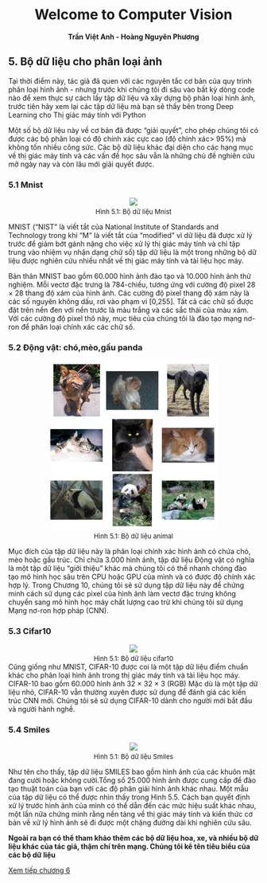 # <center> Welcome to Computer Vision</center>
 **<center>Trần Việt Anh - Hoàng Nguyên Phương</center>** 

## 5. Bộ dữ liệu cho phân loại ảnh
Tại thời điểm này, tác giả đã quen với các nguyên tắc cơ bản của quy trình phân loại hình ảnh - nhưng trước khi chúng tôi đi sâu vào bất kỳ dòng code nào để xem thực sự cách lấy tập dữ liệu và xây dựng bộ phân loại hình ảnh, trước tiên hãy xem lại các tập dữ liệu mà bạn sẽ thấy bên trong Deep Learning cho Thị giác máy tính với Python

Một số bộ dữ liệu này về cơ bản đã được “giải quyết”, cho phép chúng tôi có được các bộ phân loại có độ chính xác cực cao (độ chính xác> 95%) mà không tốn nhiều công sức. Các bộ dữ liệu khác đại diện cho các hạng mục về thị giác máy tính và các vấn đề học sâu vẫn là những chủ đề nghiên cứu mở ngày nay và còn lâu mới giải quyết được.

### 5.1 Mnist

<center><img src="https://storage.googleapis.com/tfds-data/visualization/fig/mnist-3.0.1.png" width="300"/></center>
<center><font size="-1">Hình 5.1: Bộ dữ liệu Mnist</font></center>

MNIST (“NIST” là viết tắt của National Institute of Standards and Technology trong khi “M” là viết tắt của “modified” vì dữ liệu đã được xử lý trước để giảm bớt gánh nặng cho việc xử lý thị giác máy tính và chỉ tập trung vào nhiệm vụ nhận dạng chữ số) tập dữ liệu là một trong những bộ dữ liệu được nghiên cứu nhiều nhất về thị giác máy tính và tài liệu học máy.

Bản thân MNIST bao gồm 60.000 hình ảnh đào tạo và 10.000 hình ảnh thử nghiệm. Mỗi vectơ đặc trưng là 784-chiều, tương ứng với cường độ pixel 28 × 28 thang độ xám của hình ảnh. Các cường độ pixel thang độ xám này là các số nguyên không dấu, rơi vào phạm vi [0,255]. Tất cả các chữ số được đặt trên nền đen với nền trước là màu trắng và các sắc thái của màu xám. Với các cường độ pixel thô này, mục tiêu của chúng tôi là đào tạo mạng nơ-ron để phân loại chính xác các chữ số.

### 5.2 Động vật: chó,mèo,gấu panda

<center><img src="animal.PNG"/></center>
<center><font size="-1">Hình 5.1: Bộ dữ liệu animal</font></center>

Mục đích của tập dữ liệu này là phân loại chính xác hình ảnh có chứa chó, mèo hoặc gấu trúc. Chỉ chứa 3.000 hình ảnh, tập dữ liệu Động vật có nghĩa là một tập dữ liệu “giới thiệu” khác mà chúng tôi có thể nhanh chóng đào tạo mô hình học sâu trên CPU hoặc GPU của mình và có được độ chính xác hợp lý. Trong Chương 10, chúng tôi sẽ sử dụng tập dữ liệu này để chứng minh cách sử dụng các pixel của hình ảnh làm vectơ đặc trưng không chuyển sang mô hình học máy chất lượng cao trừ khi chúng tôi sử dụng Mạng nơ-ron hợp pháp (CNN).

### 5.3 Cifar10

<center><img src="https://paperswithcode.com/media/datasets/CIFAR-10-0000000431-b71f61c0_U5n3Glr.jpg"/></center>
<center><font size="-1">Hình 5.1: Bộ dữ liệu cifar10</font></center>
Cũng giống như MNIST, CIFAR-10 được coi là một tập dữ liệu điểm chuẩn khác cho phân loại hình ảnh  trong thị giác máy tính và tài liệu học máy. CIFAR-10 bao gồm 60.000 hình ảnh 32 × 32 × 3 (RGB)
Mặc dù là một tập dữ liệu nhỏ, CIFAR-10 vẫn thường xuyên được sử dụng để đánh giá các kiến ​​trúc CNN mới. Chúng tôi sẽ sử dụng CIFAR-10 dành cho người mới bắt đầu và người hành nghề.

### 5.4 Smiles

<center><img src="http://o.aolcdn.com/hss/storage/midas/9431c9669b4e9f587684744ce6f3490a/203046768/smile-research-2015-11-27-02.jpg"/></center>
<center><font size="-1">Hình 5.1: Bộ dữ liệu Smiles</font></center>

Như tên cho thấy, tập dữ liệu SMILES bao gồm hình ảnh của các khuôn mặt đang cười hoặc không cười.Tổng số 25.000 hình ảnh được cung cấp để đào tạo thuật toán của bạn với các độ phân giải hình ảnh khác nhau. Một mẫu của tập dữ liệu có thể được nhìn thấy trong Hình 5.5. Cách bạn quyết định xử lý trước hình ảnh của mình có thể dẫn đến các mức hiệu suất khác nhau, một lần nữa chứng minh rằng nền tảng về thị giác máy tính và kiến thức cơ bản về xử lý hình ảnh sẽ đi được một chặng đường dài khi nghiên cứu sâu.

**Ngoài ra bạn có thể tham khảo thêm các bộ dữ liệu hoa, xe, và nhiều bộ dữ liệu khác của tác giả, thậm chí trên mạng. Chúng tôi kể tên tiêu biểu của các bộ dữ liệu**

[Xem tiếp chương 6](Chuong6/chuong6.md)